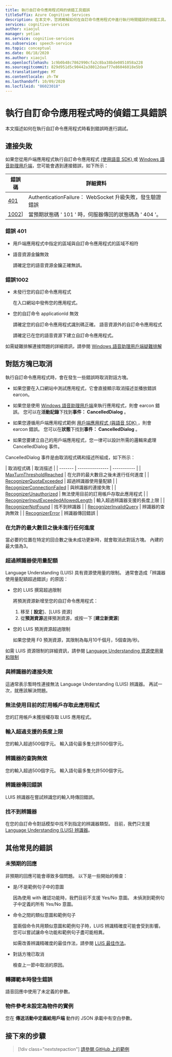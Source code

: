 ```yaml
---
title: 執行自訂命令應用程式時的偵錯工具錯誤
titleSuffix: Azure Cognitive Services
description: 在本文中，您將瞭解如何在自訂命令應用程式中進行執行時間錯誤的偵錯工具。
services: cognitive-services
author: xiaojul
manager: yetian
ms.service: cognitive-services
ms.subservice: speech-service
ms.topic: conceptual
ms.date: 06/18/2020
ms.author: xiaojul
ms.openlocfilehash: 1c9b0b48c7862990cfa2c8ba38bde0851058a228
ms.sourcegitcommit: 829d951d5c90442a38012daaf77e86046018e5b9
ms.translationtype: MT
ms.contentlocale: zh-TW
ms.lasthandoff: 10/09/2020
ms.locfileid: "86023018"
---
```

# <a name="debug-errors-when-running-a-custom-commands-application"></a>執行自訂命令應用程式時的偵錯工具錯誤

本文描述如何在執行自訂命令應用程式時看到錯誤時進行調試。 

## <a name="connection-failed"></a>連接失敗

如果您從用戶端應用程式執行自訂命令應用程式 [ (使用語音 SDK) ](./how-to-custom-commands-setup-speech-sdk.md) 或 [Windows 語音助理用戶端](./how-to-custom-commands-developer-flow-test.md)，您可能會遇到連接錯誤，如下所示：

| 錯誤碼 | 詳細資料 |
| ------- | -------- |
| [401](#error-401) | AuthenticationFailure： WebSocket 升級失敗，發生驗證錯誤 |
| [1002](#error-1002)] | 當預期狀態碼 ' 101 ' 時，伺服器傳回的狀態碼為 ' 404 '。 |

### <a name="error-401"></a>錯誤 401
- 用戶端應用程式中指定的區域與自訂命令應用程式的區域不相符

- 語音資源金鑰無效
    
    請確定您的語音資源金鑰正確無誤。

### <a name="error-1002"></a>錯誤1002 
- 未發行您的自訂命令應用程式
    
    在入口網站中發佈您的應用程式。

- 您的自訂命令 applicationId 無效

    請確定您的自訂命令應用程式識別碼正確。
 語音資源外的自訂命令應用程式

    請確定已在您的語音資源下建立自訂命令應用程式。

如需疑難排解連接問題的詳細資訊，請參閱 [Windows 語音助理用戶端疑難排解](https://github.com/Azure-Samples/Cognitive-Services-Voice-Assistant/tree/master/clients/csharp-wpf#troubleshooting)


## <a name="dialog-is-canceled"></a>對話方塊已取消

執行自訂命令應用程式時，會在發生一些錯誤時取消對話方塊。

- 如果您要在入口網站中測試應用程式，它會直接顯示取消描述並播放錯誤 earcon。 

- 如果您是使用 [Windows 語音助理用戶端](./how-to-custom-commands-developer-flow-test.md)來執行應用程式，則會 earcon 錯誤。 您可以在**活動記錄**下找到**事件： CancelledDialog** 。

- 如果您遵循用戶端應用程式範例 [用戶端應用程式 (與語音 SDK) ](./how-to-custom-commands-setup-speech-sdk.md)，則會 earcon 錯誤。 您可以在**狀態**下找到**事件： CancelledDialog** 。

- 如果您要建立自己的用戶端應用程式，您一律可以設計所需的邏輯來處理 CancelledDialog 事件。

CancelledDialog 事件是由取消程式碼和描述所組成，如下所示：

| 取消程式碼 | 取消描述 |
| ------- | --------------- | ----------- |
| [MaxTurnThresholdReached](#no-progress-was-made-after-the-max-number-of-turns-allowed) | 在允許的最大數目之後未進行任何進度 |
| [RecognizerQuotaExceeded](#recognizer-usage-quota-exceeded) | 超過辨識器使用量配額 |
| [RecognizerConnectionFailed](#connection-to-the-recognizer-failed) | 與辨識器的連接失敗 |
| [RecognizerUnauthorized](#this-application-cannot-be-accessed-with-the-current-subscription) | 無法使用目前的訂用帳戶存取此應用程式 |
| [RecognizerInputExceededAllowedLength](#input-exceeds-the-maximum-supported-length) | 輸入超過辨識器支援的長度上限 |
| [RecognizerNotFound](#recognizer-not-found) | 找不到辨識器 |
| [RecognizerInvalidQuery](#invalid-query-for-the-recognizer) | 辨識器的查詢無效 |
| [RecognizerError](#recognizer-return-an-error) | 辨識器傳回錯誤 |

### <a name="no-progress-was-made-after-the-max-number-of-turns-allowed"></a>在允許的最大數目之後未進行任何進度
當必要的位置在特定的回合數之後未成功更新時，就會取消此對話方塊。 內建的最大值為3。

### <a name="recognizer-usage-quota-exceeded"></a>超過辨識器使用量配額
Language Understanding (LUIS) 具有資源使用量的限制。 通常會造成「辨識器使用量配額超過錯誤」的原因： 
- 您的 LUIS 撰寫超過限制

    將預測資源新增至您的自訂命令應用程式： 
    1. 移至 [ **設定**]、[LUIS 資源]
    1. 從**預測資源**選擇預測資源，或按一下 [**建立新資源**] 

- 您的 LUIS 預測資源超過限制

    如果您使用 F0 預測資源，其限制為每月10千個月，5個查詢/秒。

如需 LUIS 資源限制的詳細資訊，請參閱 [Language Understanding 資源使用量和限制](https://docs.microsoft.com/azure/cognitive-services/luis/luis-limits#resource-usage-and-limits)

### <a name="connection-to-the-recognizer-failed"></a>與辨識器的連接失敗
這通常表示暫時性連接無法 Language Understanding (LUIS) 辨識器。 再試一次，就應該解決問題。

### <a name="this-application-cannot-be-accessed-with-the-current-subscription"></a>無法使用目前的訂用帳戶存取此應用程式
您的訂用帳戶未獲授權存取 LUIS 應用程式。 

### <a name="input-exceeds-the-maximum-supported-length"></a>輸入超過支援的長度上限
您的輸入超過500個字元。 輸入語句最多隻允許500個字元。

### <a name="invalid-query-for-the-recognizer"></a>辨識器的查詢無效
您的輸入超過500個字元。 輸入語句最多隻允許500個字元。

### <a name="recognizer-return-an-error"></a>辨識器傳回錯誤
LUIS 辨識器在嘗試辨識您的輸入時傳回錯誤。

### <a name="recognizer-not-found"></a>找不到辨識器
在您的自訂命令對話模型中找不到指定的辨識器類型。 目前，我們只支援 [Language Understanding (LUIS) 辨識器](https://www.luis.ai/)。

## <a name="other-common-errors"></a>其他常見的錯誤
### <a name="unexpected-response"></a>未預期的回應
非預期的回應可能會導致多個問題。 以下是一些開始的檢查：
- 是/不是範例句子中的意圖

    因為使用 with 確認功能時，我們目前不支援 Yes/No 意圖。 未偵測到範例句子中定義的所有 Yes/No 意圖。

- 命令之間的類似意圖和範例句子

    當兩個命令共用類似意圖和範例句子時，LUIS 辨識精確度可能會受到影響。 您可以嘗試讓命令功能和範例句子盡可能相異。

    如需改善辨識精確度的最佳作法，請參閱 [LUIS 最佳作法](https://docs.microsoft.com/azure/cognitive-services/luis/luis-concept-best-practices)。

- 對話方塊已取消
    
    檢查上一節中取消的原因。

### <a name="error-while-rendering-the-template"></a>轉譯範本時發生錯誤
語音回應中使用了未定義的參數。 

### <a name="object-reference-not-set-to-an-instance-of-an-object"></a>物件參考未設定為物件的實例
您在 **傳送活動中定義給用戶端** 動作的 JSON 承載中有空白參數。

## <a name="next-steps"></a>接下來的步驟

> [!div class="nextstepaction"]
> [請參閱 GitHub 上的範例](https://aka.ms/speech/cc-samples)